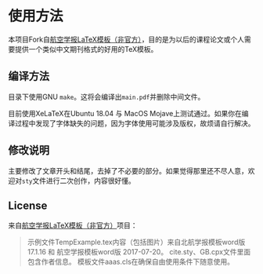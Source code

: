 # 使用方法

本项目Fork自[航空学报LaTeX模板（非官方）](https://github.com/Htallone/AAAS)，目的是为以后的课程论文或个人需要提供一个类似中文期刊格式的好用的TeX模板。



## 编译方法

目录下使用GNU `make`。这将会编译出`main.pdf`并删除中间文件。

目前使用XeLaTeX在Ubuntu 18.04 与 MacOS Mojave上测试通过。如果你在编译过程中发现了字体缺失的问题，因为字体使用可能涉及版权，故烦请自行解决。



## 修改说明

主要修改了文章开头和结尾，去掉了不必要的部分。如果觉得那里还不尽人意，欢迎对`sty`文件进行二次创作，内容很好懂。



## License

来自[航空学报LaTeX模板（非官方）](https://github.com/Htallone/AAAS)项目：

> 示例文件TempExample.tex内容（包括图片）来自北航学报模板word版17.1.16 和 航空学报模板word版 2017-07-20。
> cite.sty、GB.cpx文件里面包含作者信息。
> 模板文件aaas.cls在确保自由使用条件下随意使用。

